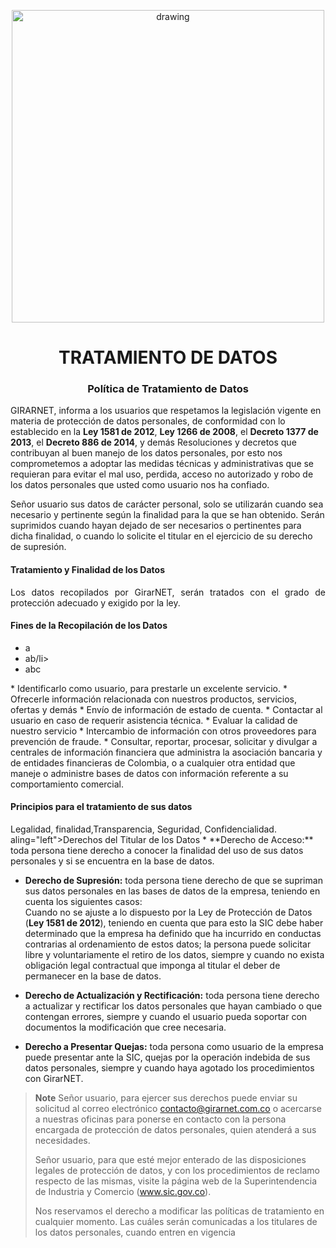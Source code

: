<p align="center">
  <img src="https://drive.google.com/uc?export=view&id=1IOfE1dKrdg5ScKsoBxPqvmS-VMbQaKjb" alt="drawing" width="500"/>
</p>

<h1 align="center">TRATAMIENTO DE DATOS</h1>

<h3 align="center"><strong>Política de Tratamiento de Datos</strong></h3>

<p aling="justify">GIRARNET, informa a los usuarios que respetamos la legislación vigente en materia de protección de datos personales, de conformidad con lo establecido en la <b>Ley 1581 de 2012</b>, <b>Ley 1266 de 2008</b>, el <b>Decreto 1377 de 2013</b>, el <b>Decreto 886 de 2014</b>, y demás Resoluciones y decretos que contribuyan al buen manejo de los datos personales, por esto nos comprometemos a adoptar las medidas técnicas y administrativas que se requieran para evitar el mal uso, perdida, acceso no autorizado y robo de los datos personales que usted como usuario nos ha confiado.

Señor usuario sus datos de carácter personal, solo se utilizarán cuando sea necesario y pertinente según la finalidad para la que se han obtenido. Serán suprimidos cuando hayan dejado de ser necesarios o pertinentes para dicha finalidad, o cuando lo solicite el titular en el ejercicio de su derecho de supresión.</p>

<h4 align="left">Tratamiento y Finalidad de los Datos</h4>

  <p align="justify">Los datos recopilados por GirarNET, serán tratados con el grado de   protección adecuado y exigido por la ley.</p>
  
 
<h4 align="left">Fines de la Recopilación de los Datos</h4>
<ul>
  <li>a</li>
  <li>ab/li>
  <li>abc</li>
</ul> 
* Identificarlo como usuario, para prestarle un excelente servicio.
* Ofrecerle información relacionada con nuestros productos, servicios, ofertas y demás
* Envío de información de estado de cuenta.
* Contactar al usuario en caso de requerir asistencia técnica.
* Evaluar la calidad de nuestro servicio
* Intercambio de información con otros proveedores para prevención de fraude.
* Consultar, reportar, procesar, solicitar y divulgar a centrales de información financiera que administra la asociación bancaria y de entidades financieras de Colombia, o a cualquier otra entidad que maneje o administre bases de datos con información referente a su comportamiento comercial.
 

<h4 align="left">Principios para el tratamiento de sus datos</h4>
Legalidad, finalidad,Transparencia, Seguridad, Confidencialidad.

</h4> aling="left">Derechos del Titular de los Datos</h4>
* **Derecho de Acceso:** toda persona tiene derecho a conocer la  finalidad del uso de sus datos personales y si se encuentra en la base
  de datos.
  
* **Derecho de Supresión:** toda persona tiene derecho de que se supriman sus datos personales en las bases de datos de la empresa, teniendo en cuenta los siguientes casos:\
Cuando no se ajuste a lo dispuesto por la Ley de Protección de Datos (**Ley 1581 de 2012**), teniendo en cuenta que para esto la SIC debe haber determinado que la empresa ha definido que ha incurrido en conductas contrarias al ordenamiento de estos datos; la persona puede solicitar libre y voluntariamente el retiro de los datos, siempre y cuando no exista obligación legal contractual que imponga al titular el deber
    de permanecer en la base de datos.
    
* **Derecho de Actualización y Rectificación:** toda persona tiene derecho a actualizar y rectificar los datos personales que hayan cambiado o que contengan errores, siempre y cuando el usuario pueda soportar con documentos la modificación que cree necesaria.

* **Derecho a Presentar Quejas:** toda persona como usuario de la empresa puede presentar ante la SIC, quejas por la operación indebida
  de sus datos personales, siempre y cuando haya agotado los procedimientos con GirarNET.
  

>**Note**
>Señor usuario, para ejercer sus derechos puede enviar su solicitud al correo electrónico contacto@girarnet.com.co o acercarse a nuestras oficinas para ponerse en contacto con la persona encargada de protección de datos personales, quien atenderá a sus necesidades.  
>
>Señor usuario, para que esté mejor enterado de las disposiciones legales de protección de datos, y con los procedimientos de reclamo respecto de las mismas, visite la página web de la Superintendencia de Industria y Comercio (www.sic.gov.co).
>
>Nos reservamos el derecho a modificar las políticas de tratamiento en cualquier momento. Las cuáles serán comunicadas a los titulares de los datos personales, cuando entren en vigencia</p>
